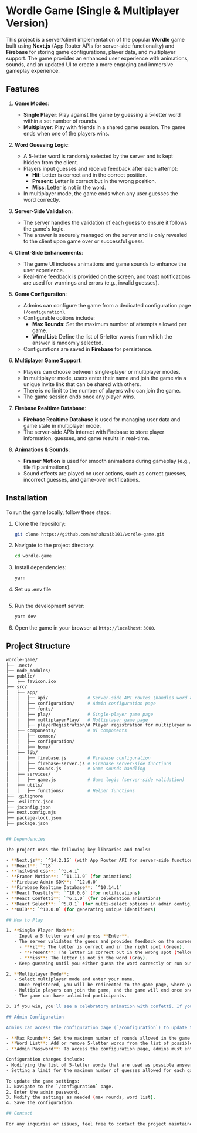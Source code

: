 # Wordle Game (Single & Multiplayer Version)

This project is a server/client implementation of the popular **Wordle** game built using **Next.js** (App Router APIs for server-side functionality) and **Firebase** for storing game configurations, player data, and multiplayer support. The game provides an enhanced user experience with animations, sounds, and an updated UI to create a more engaging and immersive gameplay experience.

## Features

1. **Game Modes**:
   - **Single Player**: Play against the game by guessing a 5-letter word within a set number of rounds.
   - **Multiplayer**: Play with friends in a shared game session. The game ends when one of the players wins.

2. **Word Guessing Logic**:
   - A 5-letter word is randomly selected by the server and is kept hidden from the client.
   - Players input guesses and receive feedback after each attempt:
     - **Hit**: Letter is correct and in the correct position.
     - **Present**: Letter is correct but in the wrong position.
     - **Miss**: Letter is not in the word.
   - In multiplayer mode, the game ends when any user guesses the word correctly.

3. **Server-Side Validation**:
   - The server handles the validation of each guess to ensure it follows the game's logic.
   - The answer is securely managed on the server and is only revealed to the client upon game over or successful guess.

4. **Client-Side Enhancements**:
   - The game UI includes animations and game sounds to enhance the user experience.
   - Real-time feedback is provided on the screen, and toast notifications are used for warnings and errors (e.g., invalid guesses).

5. **Game Configuration**:
   - Admins can configure the game from a dedicated configuration page (`/configuration`).
   - Configurable options include:
     - **Max Rounds**: Set the maximum number of attempts allowed per game.
     - **Word List**: Define the list of 5-letter words from which the answer is randomly selected.
   - Configurations are saved in **Firebase** for persistence.

6. **Multiplayer Game Support**:
   - Players can choose between single-player or multiplayer modes.
   - In multiplayer mode, users enter their name and join the game via a unique invite link that can be shared with others.
   - There is no limit to the number of players who can join the game.
   - The game session ends once any player wins.

7. **Firebase Realtime Database**:
   - **Firebase Realtime Database** is used for managing user data and game state in multiplayer mode.
   - The server-side APIs interact with Firebase to store player information, guesses, and game results in real-time.

8. **Animations & Sounds**:
   - **Framer Motion** is used for smooth animations during gameplay (e.g., tile flip animations).
   - Sound effects are played on user actions, such as correct guesses, incorrect guesses, and game-over notifications.

## Installation

To run the game locally, follow these steps:

1. Clone the repository:

    ```bash
    git clone https://github.com/mshahzaib101/wordle-game.git
    ```

2. Navigate to the project directory:

    ```bash
    cd wordle-game
    ```

3. Install dependencies:

    ```bash
    yarn
    ```

4. Set up .env file
      ```

5. Run the development server:

    ```bash
    yarn dev
    ```

6. Open the game in your browser at `http://localhost:3000`.

## Project Structure

```bash
wordle-game/
├── .next/
├── node_modules/
├── public/
│   ├── favicon.ico
├── src/
│   ├── app/
│   │   ├── api/               # Server-side API routes (handles word and guess validation)
│   │   ├── configuration/     # Admin configuration page
│   │   ├── fonts/
│   │   ├── play/              # Single-player game page
│   │   ├── multiplayerPlay/   # Multiplayer game page
│   │   ├── playerRegistration/# Player registration for multiplayer mode
│   ├── components/            # UI components
│   │   ├── common/
│   │   ├── configuration/
│   │   ├── home/
│   ├── lib/
│   │   ├── firebase.js        # Firebase configuration
│   │   ├── firebase-server.js # Firebase server-side functions
│   │   ├── sounds.js          # Game sounds handling
│   ├── services/
│   │   ├── game.js            # Game logic (server-side validation)
│   ├── utils/
│   │   ├── functions/         # Helper functions
├── .gitignore
├── .eslintrc.json
├── jsconfig.json
├── next.config.mjs
├── package-lock.json
├── package.json


## Dependencies

The project uses the following key libraries and tools:

- **Next.js**: `^14.2.15` (with App Router API for server-side functionality)
- **React**: `^18`
- **Tailwind CSS**: `^3.4.1`
- **Framer Motion**: `^11.11.9` (for animations)
- **Firebase Admin SDK**: `^12.6.0`
- **Firebase Realtime Database**: `^10.14.1`
- **React Toastify**: `^10.0.6` (for notifications)
- **React Confetti**: `^6.1.0` (for celebration animations)
- **React Select**: `^5.8.1` (for multi-select options in admin config)
- **UUID**: `^10.0.0` (for generating unique identifiers)

## How to Play

1. **Single Player Mode**:
   - Input a 5-letter word and press **Enter**.
   - The server validates the guess and provides feedback on the screen:
     - **Hit**: The letter is correct and in the right spot (Green).
     - **Present**: The letter is correct but in the wrong spot (Yellow).
     - **Miss**: The letter is not in the word (Gray).
   - Keep guessing until you either guess the word correctly or run out of rounds.

2. **Multiplayer Mode**:
   - Select multiplayer mode and enter your name.
   - Once registered, you will be redirected to the game page, where you can invite others to join via a unique invite link.
   - Multiple players can join the game, and the game will end once one player correctly guesses the word.
   - The game can have unlimited participants.

3. If you win, you'll see a celebratory animation with confetti. If you lose, the correct word will be revealed, and you can restart the game.

## Admin Configuration

Admins can access the configuration page (`/configuration`) to update the game's settings:

- **Max Rounds**: Set the maximum number of rounds allowed in the game.
- **Word List**: Add or remove 5-letter words from the list of possible answers.
- **Admin Password**: To access the configuration page, admins must enter the correct password.

Configuration changes include:
- Modifying the list of 5-letter words that are used as possible answers.
- Setting a limit for the maximum number of guesses allowed for each game session.

To update the game settings:
1. Navigate to the `/configuration` page.
2. Enter the admin password.
3. Modify the settings as needed (max rounds, word list).
4. Save the configuration.

## Contact

For any inquiries or issues, feel free to contact the project maintainer at [mshahzaib101ed@gmail.com].

